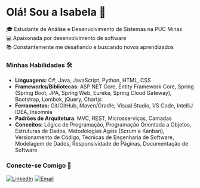 # Olá! Sou a Isabela 👋

🎓 Estudante de Análise e Desenvolvimento de Sistemas na PUC Minas <br>
💻 Apaixonada por desenvolvimento de software <br>
📚 Constantemente me desafiando e buscando novos aprendizados <br>

### Minhas Habilidades 🛠️

* **Linguagens:** C#, Java, JavaScript, Python, HTML, CSS
* **Frameworks/Bibliotecas**: ASP.NET Core, Entity Framework Core, Spring (Spring Boot, JPA, Spring Web, Eureka, Spring Cloud Gateway), Bootstrap, Lombok, jQuery, Chartjs
* **Ferramentas:** Git/GitHub, Maven/Gradle, Visual Studio, VS Code, IntelliJ IDEA, Insomnia
* **Padrões de Arquitetura**: MVC, REST, Microsserviços, Camadas
* **Conceitos:** Lógica de Programação, Programação Orientada a Objetos, Estruturas de Dados, Metodologias Ágeis (Scrum e Kanban), Versionamento de Código, Técnicas de Engenharia de Software, Modelagem de Dados, Responsividade de Páginas, Documentação de Software

### Conecte-se Comigo 🤝


[![LinkedIn](https://img.shields.io/badge/linkedin-%230077B5.svg?style=for-the-badge&logoColor=white)](https://www.linkedin.com/in/isabela-borgs/)
[![Email](https://img.shields.io/badge/Gmail-D14836?style=for-the-badge&logo=gmail&logoColor=white)](mailto:isabelaborg@outlook.com)
